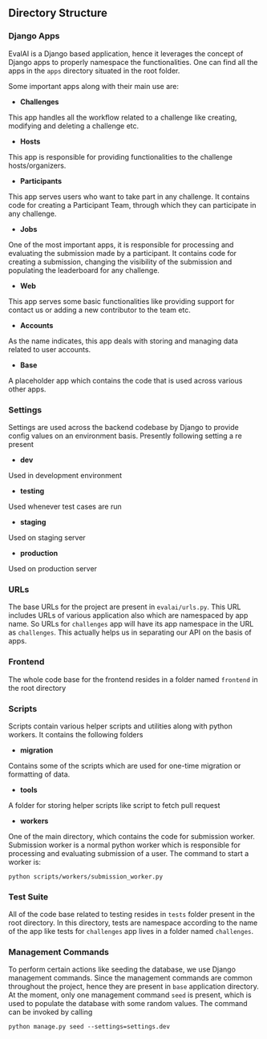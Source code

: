 ## Directory Structure

### Django Apps

EvalAI is a Django based application, hence it leverages the concept of Django apps to properly namespace the functionalities. One can find all the apps in the `apps` directory situated in the root folder.

Some important apps along with their main use are:

* **Challenges**

This app handles all the workflow related to a challenge like creating, modifying and deleting a challenge etc.

* **Hosts**

This app is responsible for providing functionalities to the challenge hosts/organizers.

* **Participants**

This app serves users who want to take part in any challenge. It contains code for creating a Participant Team, through which they can participate in any challenge.

* **Jobs**

One of the most important apps, it is responsible for processing and evaluating the submission made by a participant. It contains code for creating a submission, changing the visibility of the submission and populating the leaderboard for any challenge.

* **Web**

This app serves some basic functionalities like providing support for contact us or adding a new contributor to the team etc.

* **Accounts**

As the name indicates, this app deals with storing and managing data related to user accounts.

* **Base**

A placeholder app which contains the code that is used across various other apps.


### Settings

Settings are used across the backend codebase by Django to provide config values on an environment basis. Presently following setting a re present

* **dev**

Used in development environment

* **testing**

Used whenever test cases are run

* **staging**

Used on staging server

* **production**

Used on production server

### URLs

The base URLs for the project are present in `evalai/urls.py`. This URL includes URLs of various application also which are namespaced by app name. So URLs for `challenges` app will have its app namespace in the URL as `challenges`. This actually helps us in separating our API on the basis of apps.


### Frontend

The whole code base for the frontend resides in a folder named `frontend` in the root directory


### Scripts

Scripts contain various helper scripts and utilities along with python workers. It contains the following folders

* **migration**

Contains some of the scripts which are used for one-time migration or formatting of data.

* **tools**

A folder for storing helper scripts like script to fetch pull request

* **workers**

One of the main directory, which contains the code for submission worker. Submission worker is a normal python worker which is responsible for processing and evaluating submission of a user. The command to start a worker is:

```
python scripts/workers/submission_worker.py
```

### Test Suite

All of the code base related to testing resides in `tests` folder present in the root directory. In this directory, tests are namespace according to the name of the app like tests for `challenges` app lives in a folder named `challenges`.

### Management Commands

To perform certain actions like seeding the database, we use Django management commands. Since the management commands are common throughout the project, hence they are present in `base` application directory. At the moment, only one management command `seed` is present, which is used to populate the database with some random values. The command can be invoked by calling

```
python manage.py seed --settings=settings.dev
```
